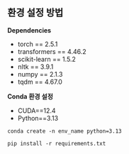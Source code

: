 환경 설정 방법
---
**Dependencies**
- torch == 2.5.1
- transformers == 4.46.2
- scikit-learn == 1.5.2
- nltk == 3.9.1
- numpy == 2.1.3
- tqdm == 4.67.0


**Conda 환경 설정**
- CUDA==12.4
- Python==3.13

`conda create -n env_name python=3.13`

`pip install -r requirements.txt`

